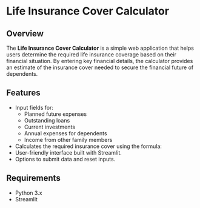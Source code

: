 # Life Insurance Cover Calculator

## Overview

The **Life Insurance Cover Calculator** is a simple web application that helps users determine the required life insurance coverage based on their financial situation. By entering key financial details, the calculator provides an estimate of the insurance cover needed to secure the financial future of dependents.

## Features

- Input fields for:
  - Planned future expenses
  - Outstanding loans
  - Current investments
  - Annual expenses for dependents
  - Income from other family members
- Calculates the required insurance cover using the formula:
- User-friendly interface built with Streamlit.
- Options to submit data and reset inputs.

## Requirements

- Python 3.x
- Streamlit
